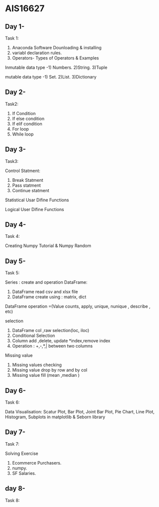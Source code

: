 # AIS16627

## Day 1-
Task 1:

1. Anaconda Software Dounloading & installing
2. variabl declaration rules.
3. Operators- Types of Operators & Examples

 Inmutable data type -1) Numbers. 2)String. 3)Tuple
 
 mutable data type -1) Set. 2)List. 3)Dictionary

## Day 2-
 Task2:
 1. If Condition
 2. If else condition
 3. If elif condition
 4. For loop
 5. While loop

## Day 3-
 Task3:

 Control Statment:
  1. Break Statment
  2. Pass statment
  3. Continue statment

Statistical Usar Difine Functions

Logical User Difine Functions

## Day 4-
Task 4:

Creating Numpy Tutorial & Numpy Random

## Day 5-
Task 5:

Series : create and operation 
 DataFrame: 
 1. DataFrame read csv and xlsx file 
 2. DataFrame create using : matrix, dict

DataFrame operation =(Value counts, apply, unique, nunique , describe , etc) 

selection 
1. DataFrame col ,raw selection(loc, iloc)
2. Conditional Selection  
3. Column add ,delete, update  *index,remove index
4. Operation :  +,-,*,| between two columns 

Missing value 
1. Missing values checking
2. Missing value drop by row and by col
3. Missing value fill (mean ,median )

## Day 6-
Task 6:

Data Visualisation: Scatur Plot, Bar Plot, Joint Bar Plot, Pie Chart, Line Plot, Histogram, Subplots in matplotlib & Seborn library

## Day 7-
Task 7:

Solving Exercise

  1. Ecommerce Purchasers.
  2. numpy.
  3. SF Salaries.

## day 8-
Task 8:








  
